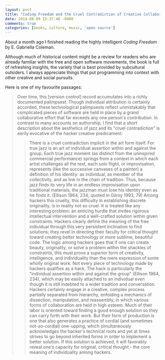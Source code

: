 ```yaml
---
layout: post
title: "Coding Freedom and the Cruel Contradiction of Creative Collaboration"
date: 2014-08-09 15:37:48 -0400
comments: true
categories: [books, culture, music, 'open source']
---
```

About a month ago I finished reading the highly intelligent <i>Coding Freedom</i> by E. Gabriella Coleman.

<!--more-->

Although much of historical content might be a review for readers who are already familiar with the free and open software movements, the book is full of refreshing insights, the variety that is best provided by subcultural outsiders.  I always appreciate things that put programming into context with other creative and social pursuits.

Here is one of my favourite passages:

> Over time, this [version control] record accumulates into a richly documented palimpsest.  Though individual attribution is certainly accorded, these technological palimpsests reflect unmistakably that complicated pieces of software are held in place by a grand collaborative effort that far exceeds any one person's contribution.
> In contrast to many accounts on authorship, I find that a short description about the aesthetics of jazz and its "cruel contradiction" is eerily evocative of the hacker creative predicament:
>> There is a cruel contradiction implicit in the art form itself.  For true jazz is an art of individual assertion within and against the group.  Each true jazz moment (as distinct from the uninspired commercial performance) springs from a context in which each artist challenges all the rest, each solo flight, or improvisation, represents (like the successive canvases of a painter) a definition of his identity: as individual, as member of the collectivity, and as link in the chain of tradition.  Thus, because jazz finds its very life in an endless improvisation upon traditional materials, the jazzman must lose his identity even as he finds it.  (Ellison 1964, 234; quoted in Gilroy 1993, 79)
>Among hackers this cruelty, this difficulty in establishing discrete originality, is in reality not so cruel.  It is treated like any interesting problem: an enticing hurdle that invites rigorous intellectual intervention and a well-crafted solution within given constraints.  Hackers clearly define the meaning of the free individual through this very persistent inclination to find solutions; they revel in directing their faculty for critical thought toward creating better technology or more sublime, beautiful code.  The logic among hackers goes that if one can create beauty, originality, or solve a problem within the shackles of constraints, this must prove a *superior* form of creativity, intelligence, and individuality than the mere expression of some wholly original work.
>Not every piece of technology made by hackers qualifies as a hack.  The hack is particularly the "individual assertion within and against the group" (Ellison 1964, 234), which may be easily attached to an individual even though it is still indebted to a wider tradition and conversation.  Hackers certainly engage in a creative, complex process partially separated from hierarchy, enfolding a mechanics of dissection, manipulation, and reassembly, in which various forms of collaboration are held in high esteem.  Much of their labor is oriented toward finding a good enough solution so they can carry forth with their work.  But their form of production is one that also generates a practice of cordial (and sometimes not-so-cordial) one-upping, which simultaneously acknowledges the hacker's technical roots and yet at times strives to go beyond inherited forms in order to implement a better solution.  If this solution is achieved, it will favorably reveal one's capacity for original, critical thought - the core meaning of individuality among hackers.

